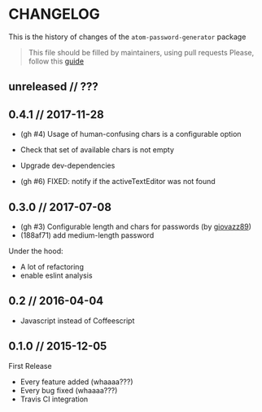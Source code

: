 # CHANGELOG

This is the history of changes of the `atom-password-generator` package

> This file should be filled by maintainers, using pull requests
> Please, follow this [guide](http://keepachangelog.com/en/0.3.0/)

## unreleased // ???

## 0.4.1 // 2017-11-28

* (gh #4) Usage of human-confusing chars is a configurable option
* Check that set of available chars is not empty
* Upgrade dev-dependencies

* (gh #6) FIXED: notify if the activeTextEditor was not found

## 0.3.0 // 2017-07-08

* (gh #3) Configurable length and chars for passwords (by [giovazz89](https://github.com/giovazz89))
* (188af71) add medium-length  password

Under the hood:

* A lot of refactoring
* enable eslint analysis

## 0.2 // 2016-04-04

* Javascript instead of Coffeescript

## 0.1.0  // 2015-12-05

First Release

* Every feature added (whaaaa???)
* Every bug fixed (whaaaa???)
* Travis CI integration
